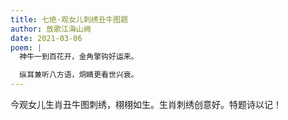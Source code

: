```yaml
---
title: 七绝·观女儿刺绣丑牛图题
author: 放歌江海山阙
date: 2021-03-06
poem: |
  神牛一到百花开，金角擎钩好运来。

  纵耳兼听八方语，烔睛更看世兴衰。
---
```


今观女儿生肖丑牛图刺绣，栩栩如生。生肖刺绣创意好。特题诗以记！

